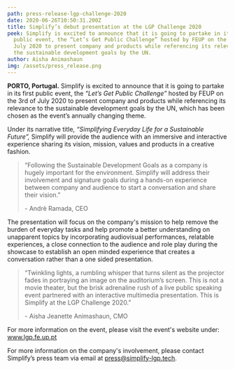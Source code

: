 ```yaml
---
path: press-release-lgp-challenge-2020
date: 2020-06-26T10:50:31.200Z
title: Simplify’s debut presentation at the LGP Challenge 2020
peek: Simplify is excited to announce that it is going to partake in its first
  public event, the “Let’s Get Public Challenge” hosted by FEUP on the 3rd of
  July 2020 to present company and products while referencing its relevance to
  the sustainable development goals by the UN.
author: Aisha Animashaun
img: /assets/press_release.png
---
```

**PORTO, Portugal.** Simplify is excited to announce that it is going to partake in its first public event, the *“Let’s Get Public Challenge”* hosted by FEUP on the 3rd of July 2020 to present company and products while referencing its relevance to the sustainable development goals by the UN, which has been chosen as the event’s annually changing theme.

Under its narrative title, *“Simplifying Everyday Life for a Sustainable Future”,* Simplify will provide the audience with an immersive and interactive experience sharing its vision, mission, values and products in a creative fashion.



> “Following the Sustainable Development Goals as a company is hugely important for the environment. Simplify will address their involvement and signature goals during a hands-on experience between company and audience to start a conversation and share their vision.” 
>
> \- Andrè Ramada, CEO



The presentation will focus on the company's mission to help remove the burden of everyday tasks and help promote a better understanding on unapparent topics by incorporating audiovisual performances, relatable experiences, a close connection to the audience and role play during the showcase to establish an open minded experience that creates a conversation rather than a one sided presentation.



> “Twinkling lights, a rumbling whisper that turns silent as the projector fades in portraying an image on the auditorium’s screen. This is not a movie theater, but the brisk adrenaline rush of a live public speaking event partnered with an interactive multimedia presentation. This is Simplify at the LGP Challenge 2020.” 
>
> \- Aisha Jeanette Animashaun, CMO
>
>

For more information on the event, please visit the event's website under: [www.lgp.fe.up.pt ](https://www.lgp.fe.up.pt/)

For more information on the company's involvement, please contact Simplify’s press team via email at press@simplify-lgp.tech.